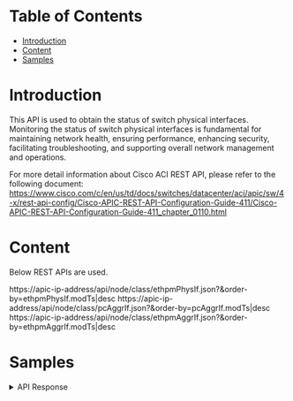 # Table of Contents
- [Introduction](#introduction)
- [Content](#content)
- [Samples](#sample)

# Introduction <a name="introduction"></a>
This API is used to obtain the status of switch physical interfaces. Monitoring the status of switch physical interfaces is fundamental for maintaining network health, ensuring performance, enhancing security, facilitating troubleshooting, and supporting overall network management and operations.

For more detail information about Cisco ACI REST API, please refer to the following document: https://www.cisco.com/c/en/us/td/docs/switches/datacenter/aci/apic/sw/4-x/rest-api-config/Cisco-APIC-REST-API-Configuration-Guide-411/Cisco-APIC-REST-API-Configuration-Guide-411_chapter_0110.html

# Content <a name="content"></a>
Below REST APIs are used. 


https://apic-ip-address/api/node/class/ethpmPhysIf.json?&order-by=ethpmPhysIf.modTs|desc
https://apic-ip-address/api/node/class/pcAggrIf.json?&order-by=pcAggrIf.modTs|desc
https://apic-ip-address/api/node/class/ethpmAggrIf.json?&order-by=ethpmAggrIf.modTs|desc

# Samples <a name="sample"></a>
<details><summary>API Response</summary>

```json
[
    {
        "pod": "pod-1",
        "node": "node-101",
        "aggr": "",
        "name": "eth1/33",
        "full_name": "pod-1/node-101/eth1/33",
        "member": "",
        "portType": "phy",
        "state": "down",
        "usage": "discovery"
    },
    {
        "pod": "pod-1",
        "node": "node-101",
        "aggr": "",
        "name": "eth1/34",
        "full_name": "pod-1/node-101/eth1/34",
        "member": "",
        "portType": "phy",
        "state": "down",
        "usage": "discovery"
    },
    //...
]
```
</details>
<br />